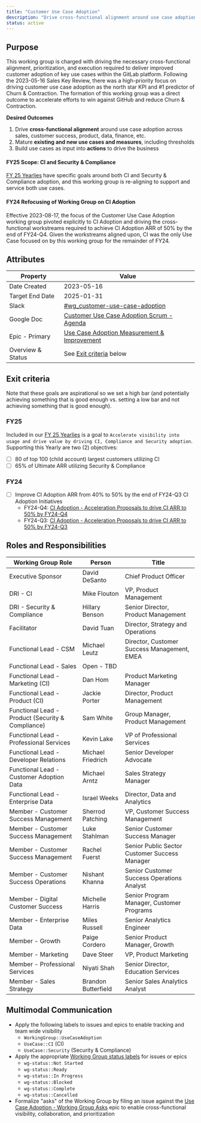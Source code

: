 ```yaml
---
title: "Customer Use Case Adoption"
description: "Drive cross-functional alignment around use case adoption as the north star KPI and #1 predictor of Churn & Contraction."
status: active
---
```


## Purpose

This working group is charged with driving the necessary cross-functional alignment, prioritization, and execution required to deliver improved customer adoption of key use cases within the GitLab platform. Following the 2023-05-16 Sales Key Review, there was a high-priority focus on driving customer use case adoption as the north star KPI and #1 predictor of Churn & Contraction. The formation of this working group was a direct outcome to accelerate efforts to win against GitHub and reduce Churn & Contraction.

**Desired Outcomes**

1. Drive **cross-functional alignment** around use case adoption across sales, customer success, product, data, finance, etc.
1. Mature **existing and new use cases and measures**, including thresholds
1. Build use cases as input into **actions** to drive the business

#### FY25 Scope: CI and Security & Compliance

[FY 25 Yearlies](https://internal.gitlab.com/handbook/company/yearlies/) have specific goals around both CI and Security & Compliance adoption, and this working group is re-aligning to support and service both use cases.

#### FY24 Refocusing of Working Group on CI Adoption

Effective 2023-08-17, the focus of the Customer Use Case Adoption working group pivoted explicitly to CI Adoption and driving the cross-functional workstreams required to achieve CI Adoption ARR of 50% by the end of FY24-Q4. Given the workstreams aligned upon, CI was the only Use Case focused on by this working group for the remainder of FY24.

## Attributes

| Property                       | Value      |
|--------------------------------|------------|
| Date Created                   | 2023-05-16 |
| Target End Date                | 2025-01-31 |
| Slack                          | [#wg_customer-use-case-adoption](https://gitlab.slack.com/archives/C0584NEKSRJ) |
| Google Doc                     | [Customer Use Case Adoption Scrum - Agenda](https://docs.google.com/document/d/1WtwXCK1r7hoco5O8oW5SIKiIWtXDr_WOLeWcIaDM7Nk/edit?usp=sharing)  |
| Epic - Primary                 | [Use Case Adoption Measurement & Improvement](https://gitlab.com/groups/gitlab-com/-/epics/2190) |
| Overview & Status              | See [Exit criteria](#exit-criteria) below |

## Exit criteria

Note that these goals are aspirational so we set a high bar (and potentially achieving something that is good enough vs. setting a low bar and not achieving something that is good enough).

### FY25

Included in our [FY 25 Yearlies](https://internal.gitlab.com/handbook/company/yearlies/) is a goal to `Accelerate visibility into usage and drive value by driving CI, Compliance and Security adoption`.  Supporting this Yearly are two (2) objectives:
- [ ] 80 of top 100 (child account) largest customers utilizing CI
- [ ] 65% of Ultimate ARR utilizing Security & Compliance

### FY24

- [ ] Improve CI Adoption ARR from 40% to 50% by the end of FY24-Q3
CI Adoption Initiatives
    - FY24-Q4: [CI Adoption - Acceleration Proposals to drive CI ARR to 50% by FY24-Q4](https://gitlab.com/groups/gitlab-com/-/epics/2250)
    - FY24-Q3: [CI Adoption - Acceleration Proposals to drive CI ARR to 50% by FY24-Q3](https://gitlab.com/groups/gitlab-com/-/epics/2225)


## Roles and Responsibilities

| Working Group Role                                | Person                        | Title                                                      |
|---------------------------------------------------|-------------------------------|------------------------------------------------------------|
| Executive Sponsor                                 | David DeSanto                 | Chief Product Officer                                      |
| DRI - CI                                          | Mike Flouton                  | VP, Product Management                                     |
| DRI - Security & Compliance                       | Hillary Benson                | Senior Director, Product Management                        |
| Facilitator                                       | David Tuan                    | Director, Strategy and Operations                          |
| Functional Lead - CSM                             | Michael Leutz                 | Director, Customer Success Management, EMEA                |
| Functional Lead - Sales                           | Open - TBD                    |                                                            |
| Functional Lead - Marketing (CI)                  | Dan Hom                       | Product Marketing Manager                                  |
| Functional Lead - Product (CI)                    | Jackie Porter                 | Director, Product Management                               |
| Functional Lead - Product (Security & Compliance) | Sam White                     | Group Manager, Product Management                          |
| Functional Lead - Professional Services           | Kevin Lake                    | VP of Professional Services                                |
| Functional Lead - Developer Relations             | Michael Friedrich             | Senior Developer Advocate                                  |
| Functional Lead - Customer Adoption Data          | Michael Arntz                 | Sales Strategy Manager                                     |
| Functional Lead - Enterprise Data                 | Israel Weeks                  | Director, Data and Analytics                               |
| Member - Customer Success Management              | Sherrod Patching              | VP, Customer Success Management                            |
| Member - Customer Success Management              | Luke Stahlman                 | Senior Customer Success Manager                            |
| Member - Customer Success Management              | Rachel Fuerst                 | Senior Public Sector Customer Success Manager              |
| Member - Customer Success Operations              | Nishant Khanna                | Senior Customer Success Operations Analyst                 |
| Member - Digital Customer Success                 | Michelle Harris               | Senior Program Manager, Customer Programs                  |
| Member - Enterprise Data                          | Miles Russell                 | Senior Analytics Engineer                                  |
| Member - Growth                                   | Paige Cordero                 | Senior Product Manager, Growth                             |
| Member - Marketing                                | Dave Steer                    | VP, Product Marketing                                      |
| Member - Professional Services                    | Niyati Shah                   | Senior Director, Education Services                        |
| Member - Sales Strategy                           | Brandon Butterfield           | Senior Sales Analytics Analyst                             |

## Multimodal Communication

- Apply the following labels to issues and epics to enable tracking and team wide visibility
    - `WorkingGroup::UseCaseAdoption`
    - `UseCase::CI` (CI)
    - `UseCase::Security` (Security & Compliance)
- Apply the appropriate [Working Group status labels](https://gitlab.com/groups/gitlab-com/-/labels?subscribed=&search=wg-status) for issues or epics
    - `wg-status::Not Started`
    - `wg-status::Ready`
    - `wg-status::In Progress`
    - `wg-status::Blocked`
    - `wg-status::Complete`
    - `wg-status::Cancelled`
- Formalize "asks" of the Working Group by filing an issue against the [Use Case Adoption - Working Group Asks](https://gitlab.com/groups/gitlab-com/-/epics/2232) epic to enable cross-functional visibility, collaboration, and prioritization
